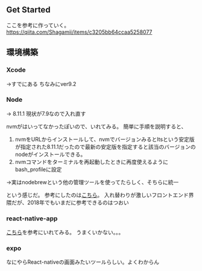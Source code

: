

## Get Started
ここを参考に作っていく。
https://qiita.com/Shagamii/items/c3205bb64ccaa5258077

## 環境構築

### Xcode
->すでにある ちなみにver9.2
### Node 
-> 8.11.1
現状が7.9なので入れ直す

nvmがはいってなかったぽいので、いれてみる。
簡単に手順を説明すると、

1. nvmをURLからインストールして、nvmでバージョンみるとltsという安定版が指定された8.11.1だったので最新の安定版を指定すると該当のバージョンのnodeがインストールできる。
2. nvmコマンドをターミナルを再起動したときに再度使えるようにbash_profileに設定

→実はnodebrewという他の管理ツールを使ってたらしく、そちらに統一


という感じだ。
参考にしたのは[こちら](https://liginc.co.jp/web/programming/node-js/85318)。
入れ替わりが激しいフロントエンド界隈だが、2018年でもいまだに参考できるのはつおい

### react-native-app

[こちら](https://github.com/react-community/create-react-native-app)を参考にいれてみる。
うまくいかない。。。


### expo
なにやらReact-nativeの画面みたいツールらしい。よくわからん

